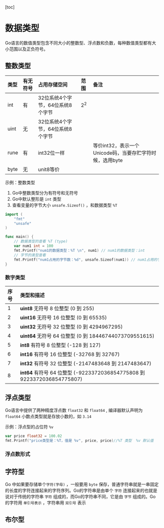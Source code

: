 [toc]

# 数据类型

Go语言的数值类型包含不同大小的整数型、浮点数和负数，每种数值类型都有大小范围以及正负符号。

## 整数类型

| 类型 | 有无符号 | 占用存储空间                     | 范围          | 备注                                                     |
| :--- | :------- | :------------------------------- | :------------ | :------------------------------------------------------- |
| int  | 有       | 32位系统4个字节，64位系统8个字节 | 2<sup>2</sup> |                                                          |
| uint | 无       | 32位系统4个字节，64位系统8个字节 |               |                                                          |
| rune | 有       | int32位一样                      |               | 等价int32，表示一个Unicode码，当要存贮字符时候，选用byte |
| byte | 无       | unit8等价                        |               |                                                          |

示例：整数类型

1. Go中整数类型分为有符号和无符号
2. Go中默认整形是 `int` 类型
3. 查看变量的字节大小 `unsafe.Sizeof()` ，和数据类型 `%T`

```go
import (
	"fmt"
	"unsafe"
)

func main() {
	// 数据类型的查看 %T (type)
	var num1 int = 100
	fmt.Printf("num1的数据类型：%T \n", num1) // num1的数据类型：int 
	// 字节的类型查看
	fmt.Printf("num1占用的字节数：%d", unsafe.Sizeof(num1)) // num1占用的字节数：8
}

```

### 数字类型

| 序号 | 类型和描述                                                   |
| :--- | :----------------------------------------------------------- |
| 1    | **uint8** 无符号 8 位整型 (0 到 255)                         |
| 2    | **uint16** 无符号 16 位整型 (0 到 65535)                     |
| 3    | **uint32** 无符号 32 位整型 (0 到 4294967295)                |
| 4    | **uint64** 无符号 64 位整型 (0 到 18446744073709551615)      |
| 5    | **int8** 有符号 8 位整型 (-128 到 127)                       |
| 6    | **int16** 有符号 16 位整型 (-32768 到 32767)                 |
| 7    | **int32** 有符号 32 位整型 (-2147483648 到 2147483647)       |
| 8    | **int64** 有符号 64 位整型 (-9223372036854775808 到 9223372036854775807) |

## 浮点类型

Go语言中提供了两种精度浮点数 `float32` 和 `float64` , 编译器默认声明为 `float64` 小数点类型就是存放小数的，如 `3.14` 

示例：浮点型的占位符 `%v`

```go
var price float32 = 100.02
fmt.Printf("price类型是：%T，值是 %v", price, price)//%T 类型  %v 默认值	
```

### 浮点数形式



## 字符型

Go 中如果要存储单个`字符(字母)` ，一般要用 `byte` 保存，普通字符串就是一串固定的长度的字符连接起来的字符序列。Go的字符串是由单个 `字符` 连接起来的也就是说对于传统的字符串 `字符` 组成的，而Go的字符串不同，它是由 `字节` 组成的。Go的字符用 `单引号表示` ，字符串用 `双引号` 表示





## 布尔型





